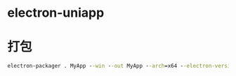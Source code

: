 # electron-uniapp

# 打包 


```cmd 
electron-packager . MyApp --win --out MyApp --arch=x64 --electron-version 18.0.3 --overwrite --ignore=node_modules
```

```

```